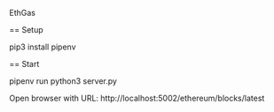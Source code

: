 EthGas

== Setup

pip3 install pipenv

== Start

pipenv run python3 server.py

Open browser with URL:
http://localhost:5002/ethereum/blocks/latest
